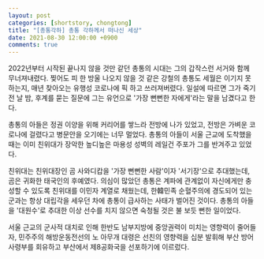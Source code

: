 ```yaml
---
layout: post
categories: [shortstory, chongtong]
title: "[총통각하] 총통 각하께서 떠나신 세상"
date: 2021-08-30 12:00:00 +0900
comments: true
---
```


2022년부터 시작된 끝나지 않을 것만 같던 총통의 시대는 그의 갑작스런 서거와 함께 무너져내렸다. 찢어도 피 한 방울 나오지 않을 것 같은 강철의 총통도 세월은 이기지 못하는지, 매년 찾아오는 유행성 코로나에 픽 하고 쓰러져버렸다. 일설에 따르면 그가 죽기 전 날 밤, 후계를 묻는 질문에 그는 유언으로 '가장 뻔뻔한 자에게'라는 말을 남겼다고 한다.

총통의 아들은 정권 이양을 위해 커리어를 쌓느라 전방에 나가 있었고, 전방은 가벼운 코로나에 걸렸다고 병문안을 오기에는 너무 멀었다. 총통의 아들이 서울 근교에 도착했을 때는 이미 친위대가 장악한 높디높은 마용성 성벽의 레일건 주포가 그를 반겨주고 있었다.

친위대는 친위대장인 곰 사와디캅을 '가장 뻔뻔한 사람'이자 '서기장'으로 추대했는데, 곰은 귀화한 태국인의 후예였다. 의심이 많았던 총통은 계파에 관계없이 자신에게만 충성할 수 있도록 친위대를 이민자 계열로 채웠는데, 한韓민족 순혈주의에 경도되어 있는 군과는 항상 대립각을 세우던 차에 총통이 급사하는 사태가 벌어진 것이다. 총통의 아들을 '대원수'로 추대한 이상 선수를 치지 않으면 숙청될 것은 불 보듯 뻔한 일이었다.

서울 근교의 군사적 대치로 인해 한반도 남부지방에 중앙권력이 미치는 영향력이 줄어들자, 민주주의 해방운동전선의 노 아무개 대령은 선친의 영향력을 십분 발휘해 부산 방어 사령부를 회유하고 부산에서 제8공화국을 선포하기에 이르렀다.
